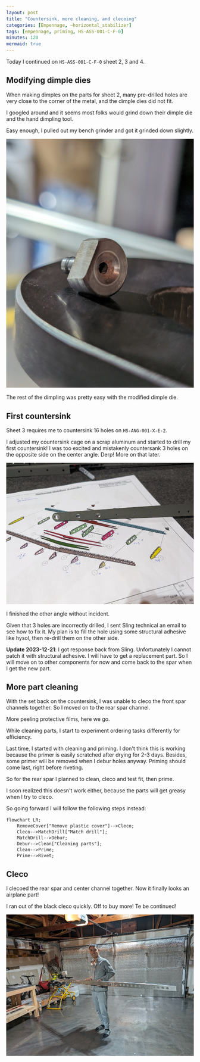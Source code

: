 ```yaml
---
layout: post
title: "Countersink, more cleaning, and clecoing"
categories: [Empennage, ~horizontal_stabilizer]
tags: [empennage, priming, HS-ASS-001-C-F-0]
minutes: 120
mermaid: true
---
```


Today I continued on `HS-ASS-001-C-F-0` sheet 2, 3 and 4.

## Modifying dimple dies

When making dimples on the parts for sheet 2, many pre-drilled holes are very close to the corner of the metal, and the dimple dies did not fit.

I googled around and it seems most folks would grind down their dimple die and the hand dimpling tool.

Easy enough, I pulled out my bench grinder and got it grinded down slightly.

![dimple_die](/assets/img/20231218/dimple_die.jpg)

The rest of the dimpling was pretty easy with the modified dimple die.

## First countersink

Sheet 3 requires me to countersink 16 holes on `HS-ANG-001-X-E-2`.

I adjusted my countersink cage on a scrap aluminum and started to drill my first countersink! I was too excited and mistakenly countersank 3 holes on the opposite side on the center angle. Derp! More on that later.

![mistake](/assets/img/20231218/countersank_opposite_side.jpg)

I finished the other angle without incident.

Given that 3 holes are incorrectly drilled, I sent Sling technical an email to see how to fix it. My plan is to fill the hole using some structural adhesive like hysol, then re-drill them on the other side.

**Update 2023-12-21**: I got response back from Sling. Unfortunately I cannot patch it with structural adhesive. I will have to get a replacement part. So I will move on to other components for now and come back to the spar when I get the new part.

## More part cleaning

With the set back on the countersink, I was unable to cleco the front spar channels together. So I moved on to the rear spar channel.

More peeling protective films, here we go.

While cleaning parts, I start to experiment ordering tasks differently for efficiency.

Last time, I started with cleaning and priming. I don't think this is working because the primer is easily scratched after drying for 2-3 days. Besides, some primer will be removed when I debur holes anyway. Priming should come last, right before riveting.

So for the rear spar I planned to clean, cleco and test fit, then prime.

I soon realized this doesn't work either, because the parts will get greasy when I try to cleco.

So going forward I will follow the following steps instead:

```mermaid
flowchart LR;
    RemoveCover["Remove plastic cover"]-->Cleco;
    Cleco-->MatchDrill["Match drill"];
    MatchDrill-->Debur;
    Debur-->Clean["Cleaning parts"];
    Clean-->Prime;
    Prime-->Rivet;
```

## Cleco

I clecoed the rear spar and center channel together. Now it finally looks an airplane part!

I ran out of the black cleco quickly. Off to buy more! Te be continued!

![cleco](/assets/img/20231218/first_cleco.jpg)
